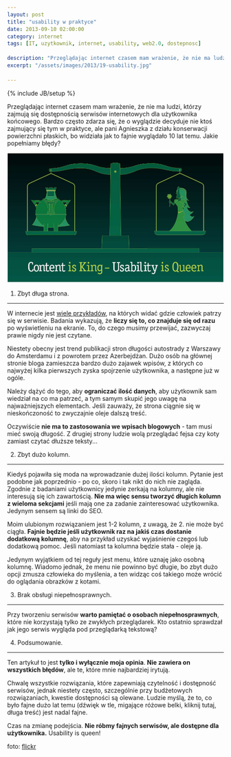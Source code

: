 ```yaml
---
layout: post
title: "usability w praktyce"
date: 2013-09-10 02:00:00
category: internet
tags: [IT, uzytkownik, internet, usability, web2.0, dostepnosc]

description: "Przeglądając internet czasem mam wrażenie, że nie ma ludzi, którzy zajmują się dostępnością serwisów internetowych dla użytkownika końcowego. Bardzo często zdarza się, że o wyglądzie decyduje nie ktoś zajmujący się tym w praktyce, ale pani Agnieszka z działu konserwacji powierzchni płaskich, bo widziała jak to fajnie wyglądało 10 lat temu. Jakie popełniamy błędy?"
excerpt: "/assets/images/2013/19-usability.jpg"

---
```


{% include JB/setup %}

Przeglądając internet czasem mam wrażenie, że nie ma ludzi, którzy zajmują się dostępnością serwisów internetowych dla użytkownika końcowego. Bardzo często zdarza się, że o wyglądzie decyduje nie ktoś zajmujący się tym w praktyce, ale pani Agnieszka z działu konserwacji powierzchni płaskich, bo widziała jak to fajnie wyglądało 10 lat temu. Jakie popełniamy błędy?

<a data-lightbox='img' href='/assets/images/2013/19-usability.jpg' title='usability is queen'><img alt='usability is queen' class='small' src='/assets/images/2013/19-usability.jpg' /></a>

1) Zbyt długa strona.
---------------------

W internecie jest [wiele przykładów](https://www.google.com/search?q=eye+tracking+website&tbm=isch), na których widać gdzie człowiek patrzy się w serwisie. Badania wykazują, że <strong>liczy się to, co znajduje się od razu</strong> po wyświetleniu na ekranie. To, do czego musimy przewijać, zazwyczaj prawie nigdy nie jest czytane.

Niestety obecny jest trend publikacji stron długości autostrady z Warszawy do Amsterdamu i z powrotem przez Azerbejdżan. Dużo osób na głównej stronie bloga zamieszcza bardzo dużo zajawek wpisów, z których co najwyżej kilka pierwszych zyska spojrzenie użytkownika, a następne już w ogóle.

Należy dążyć do tego, aby <strong>ograniczać ilość danych</strong>, aby użytkownik sam wiedział na co ma patrzeć, a tym samym skupić jego uwagę na najważniejszych elementach. Jeśli zauważy, że strona ciągnie się w nieskończoność to zwyczajnie oleje dalszą treść.

Oczywiście <strong>nie ma to zastosowania we wpisach blogowych</strong> - tam musi mieć swoją długość. Z drugiej strony ludzie wolą przeglądać fejsa czy koty zamiast czytać dłuższe teksty...

2) Zbyt dużo kolumn.
--------------------

Kiedyś pojawiła się moda na wprowadzanie dużej ilości kolumn. Pytanie jest podobne jak poprzednio - po co, skoro i tak nikt do nich nie zagląda. Zgodnie z badaniami użytkownicy jedynie zerkają na kolumny, ale nie interesują się ich zawartością. <strong>Nie ma więc sensu tworzyć długich kolumn z wieloma sekcjami</strong> jeśli mają one za zadanie zainteresować użytkownika. Jedynym sensem są linki do SEO.

Moim ulubionym rozwiązaniem jest 1-2 kolumn, z uwagą, że 2. nie może być ciągła. <strong>Fajnie będzie jeśli użytkownik raz na jakiś czas dostanie dodatkową kolumnę</strong>, aby na przykład uzyskać wyjaśnienie czegoś lub dodatkową pomoc. Jeśli natomiast ta kolumna będzie stała - oleje ją.

Jedynym wyjątkiem od tej reguły jest menu, które uznaję jako osobną kolumnę. Wiadomo jednak, że menu nie powinno być długie, bo zbyt dużo opcji zmusza człowieka do myślenia, a ten widząc coś takiego może wrócić do oglądania obrazków z kotami.

3) Brak obsługi niepełnosprawnych.
----------------------------------

Przy tworzeniu serwisów <strong>warto pamiętać o osobach niepełnosprawnych</strong>, które nie korzystają tylko ze zwykłych przeglądarek. Kto ostatnio sprawdzał jak jego serwis wygląda pod przeglądarką tekstową?

4) Podsumowanie.
----------------

Ten artykuł to jest <strong>tylko i wyłącznie moja opinia</strong>. <strong>Nie zawiera on wszystkich błędów</strong>, ale te, które mnie najbardziej irytują.


Chwalę wszystkie rozwiązania, które zapewniają czytelność i dostępność serwisów, jednak niestety często, szczególnie przy budżetowych rozwiązaniach, kwestie dostępności są olewane. Ludzie myślą, że to, co było fajne dużo lat temu (dźwięk w tle, migające różowe belki, kliknij tutaj, długa treść) jest nadal fajne.

Czas na zmianę podejścia. <strong>Nie róbmy fajnych serwisów, ale dostępne dla użytkownika.</strong> Usability is queen!

foto: [flickr](http://www.flickr.com/photos/danielwaisberg/3522449402/)

